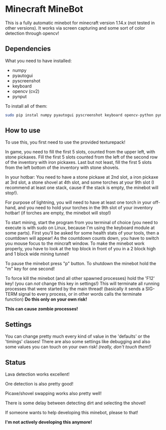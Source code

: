 # Minecraft MineBot

This is a fully automatic minebot for minecraft version 1.14.x (not tested in other versions).
It works via screen capturing and some sort of color detection through opencv!


## Dependencies
What you need to have installed:

+ numpy
+ pyautogui
+ pyscreenshot
+ keyboard
+ opencv (cv2)
+ pynput

To install all of them:

```bash
sudo pip instal numpy pyautogui pyscreenshot keyboard opencv-python pynput
```

## How to use

To use this, you first need to use the provided texturepack!

In game, you need to fill the first 5 slots, counted from the upper left, with stone pickaxes.
Fill the first 5 slots counted from the left of the second row of the inventory with iron pickaxes.
Last but not least, fill the first 5 slots from the left bottom of the inventory with stone shovels.

In your hotbar:
You need to have a stone pickaxe at 2nd slot,
a iron pickaxe at 3rd slot,
a stone shovel at 4th slot,
and some torches at your 9th slot (I recommend at least one stack, cause if the stack is empty, the minebot will stop!).

For purpose of lightning, you will need to have at least one torch in your off-hand,
and you need to hold your torches in the 9th slot of your inventory hotbar!
(if torches are empty, the minebot will stop!)

To start mining, start the program from you terminal of choice
(you need to execute is with sudo on Linux, because I'm using the keyboard module at some parts).
First you'll be asked for some health stats of your tools, then a countdown will appear!
As the countdown counts down, you have to switch you mouse focus to the mincraft window.
To make the minebot work properly,
you have to look at the top block in front of you in a 2 block high and 1 block wide mining tunnel!

To pause the minebot press "p" button. To shutdown the minebot hold the "m" key for one second!

To force kill the minebot (and all other spawned processes) hold the 'F12' key!
(you can *not* change this key in settings!)
This will terminate all running processes that were started by the main thread!
(basically it sends a SIG-TERM signal to every process, or in other words calls the terminate function)
**Do this only on your own risk!**

**This can cause zombie processes!**

## Settings

You can change pretty much every kind of value in the 'defaults' or the 'timings' classes!
There are also some settings like debugging and also some values you can touch on your own risk!
*(really, don't touch them!)*


## Status
Lava detection works excellent!

Ore detection is also pretty good!

Picaxe/shovel swapping works also pretty well!

There is some delay between detecting dirt and selecting the shovel!

If someone wants to help developing this minebot, please to that!

**I'm not actively developing this anymore!**